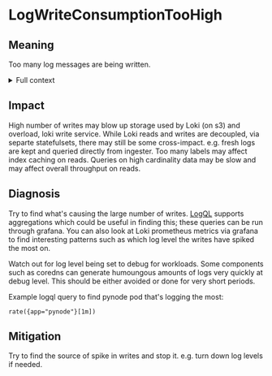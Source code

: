 # LogWriteConsumptionTooHigh

## Meaning

Too many log messages are being written.

<details>
<summary>Full context</summary>

We use Loki to aggregate and query logs. This alert means that too many logs are
being written to Loki.

</details>

## Impact

High number of writes may blow up storage used by Loki (on s3) and overload,
loki write service. While Loki reads and writes are decoupled, via separte
statefulsets, there may still be some cross-impact. e.g. fresh logs are
kept and queried directly from ingester. Too many labels may affect index
caching on reads. Queries on high cardinality data may be slow and may affect
overall throughput on reads.

## Diagnosis

Try to find what's causing the large number of writes.
[LogQL](https://grafana.com/docs/loki/latest/logql/) supports aggregations which
could be useful in finding this; these queries can be run through grafana. You
can also look at Loki prometheus metrics via grafana to find interesting
patterns such as which log level the writes have spiked the most on. 

Watch out for log level being set to debug for workloads. Some components such
as coredns can generate humoungous amounts of logs very quickly at debug level.
This should be either avoided or done for very short periods.

Example logql query to find pynode pod that's logging the most:
```
rate({app="pynode"}[1m])
```

## Mitigation

Try to find the source of spike in writes and stop it. e.g. turn down log levels
if needed.
